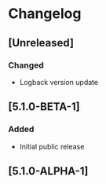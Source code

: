 # Changelog

## [Unreleased]
### Changed
- Logback version update

## [5.1.0-BETA-1]
### Added
- Initial public release

## [5.1.0-ALPHA-1]
